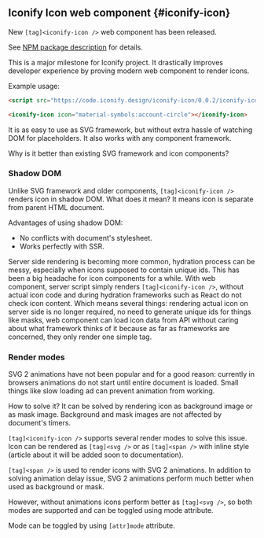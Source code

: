 ## Iconify Icon web component {#iconify-icon}

New `[tag]<iconify-icon />` web component has been released.

See [NPM package description](https://www.npmjs.com/package/iconify-icon) for details.

This is a major milestone for Iconify project. It drastically improves developer experience by proving modern web component to render icons.

Example usage:

```html
<script src="https://code.iconify.design/iconify-icon/0.0.2/iconify-icon.min.js"></script>
```

```html
<iconify-icon icon="material-symbols:account-circle"></iconify-icon>
```

It is as easy to use as SVG framework, but without extra hassle of watching DOM for placeholders. It also works with any component framework.

Why is it better than existing SVG framework and icon components?

### Shadow DOM

Unlike SVG framework and older components, `[tag]<iconify-icon />` renders icon in shadow DOM. What does it mean? It means icon is separate from parent HTML document.

Advantages of using shadow DOM:

-   No conflicts with document's stylesheet.
-   Works perfectly with SSR.

Server side rendering is becoming more common, hydration process can be messy, especially when icons supposed to contain unique ids. This has been a big headache for icon components for a while. With web component, server script simply renders `[tag]<iconify-icon />`, without actual icon code and during hydration frameworks such as React do not check icon content. Which means several things: rendering actual icon on server side is no longer required, no need to generate unique ids for things like masks, web component can load icon data from API without caring about what framework thinks of it because as far as frameworks are concerned, they only render one simple tag.

### Render modes

SVG 2 animations have not been popular and for a good reason: currently in browsers animations do not start until entire document is loaded. Small things like slow loading ad can prevent animation from working.

How to solve it? It can be solved by rendering icon as background image or as mask image. Background and mask images are not affected by document's timers.

`[tag]<iconify-icon />` supports several render modes to solve this issue. Icon can be rendered as `[tag]<svg />` or as `[tag]<span />` with inline style (article about it will be added soon to documentation).

`[tag]<span />` is used to render icons with SVG 2 animations. In addition to solving animation delay issue, SVG 2 animations perform much better when used as background or mask.

However, without animations icons perform better as `[tag]<svg />`, so both modes are supported and can be toggled using mode attribute.

Mode can be toggled by using `[attr]mode` attribute.
